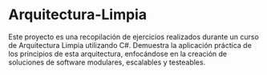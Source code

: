 # Arquitectura-Limpia
Este proyecto es una recopilación de ejercicios realizados durante un curso de Arquitectura Limpia utilizando C#. Demuestra la aplicación práctica de los principios de esta arquitectura, enfocándose en la creación de soluciones de software modulares, escalables y testeables. 
